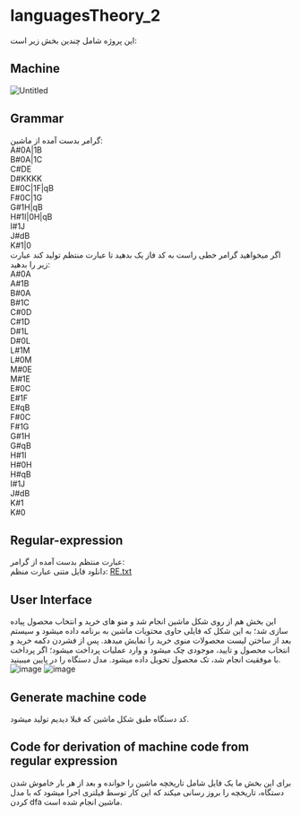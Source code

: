 # languagesTheory_2
این پروژه شامل چندین بخش زیر است:
## Machine
![Untitled](https://user-images.githubusercontent.com/75057732/173968035-695e9228-3be3-413a-9a52-e0a2dc77bb5c.jpg)
## Grammar
گرامر بدست آمده از ماشین:<br />
A#0A|1B<br />
B#0A|1C<br />
C#DE<br />
D#KKKK<br />
E#0C|1F|qB<br />
F#0C|1G<br />
G#1H|qB<br />
H#1I|0H|qB<br />
I#1J<br />
J#dB<br />
K#1|0<br />
اگر میخواهید گرامر خطی راست به کد فاز یک بدهید تا عبارت منتظم تولید کند عبارت زیر را بدهید:<br />
A#0A<br />
A#1B<br />
B#0A<br />
B#1C<br />
C#0D<br />
C#1D<br />
D#1L<br />
D#0L<br />
L#1M<br />
L#0M<br />
M#0E<br />
M#1E<br />
E#0C<br />
E#1F<br />
E#qB<br />
F#0C<br />
F#1G<br />
G#1H<br />
G#qB<br />
H#1I<br />
H#0H<br />
H#qB<br />
I#1J<br />
J#dB<br />
K#1<br />
K#0<br />
## Regular-expression
عبارت منتظم بدست آمده از گرامر:<br />
دانلود فایل متنی عبارت منظم: 
[RE.txt](https://github.com/erfann31/languagesTheory_2/files/8914625/RE.txt)
## User Interface
این بخش هم از روی شکل ماشین انجام شد و منو های خرید و انتخاب محصول پیاده سازی شد؛ به این شکل که فایلی حاوی محتویات ماشین به برنامه داده میشود و سیستم بعد از ساختن لیست محصولات منوی خرید را نمایش میدهد. پس از فشردن دکمه خرید و انتخاب محصول و تایید، موجودی چک میشود و وارد عملیات پرداخت میشود؛ اگر پرداخت با موفقیت انجام شد، تک محصول تحویل داده میشود. مدل دستگاه را در پایین میبینید.
![image](https://user-images.githubusercontent.com/75057732/173906440-dfb70403-a3e0-4fd0-9a0a-50329aa98289.png)
![image](https://user-images.githubusercontent.com/75057732/173906562-c341ffe5-bc64-4ee1-bc8d-7e11e6bb460c.png)
## Generate machine code
کد دستگاه طبق شکل ماشین که قبلا دیدیم تولید میشود.
## Code for derivation of machine code from regular expression
برای این بخش ما یک فایل شامل تاریخچه ماشین را خوانده و بعد از هر بار خاموش شدن دستگاه، تاریخچه را بروز رسانی میکند که این کار توسط فیلتری اجرا میشود که با مدل کردن dfa ماشین انجام شده است.
